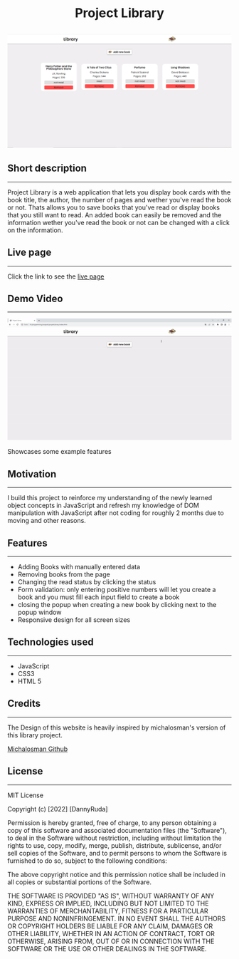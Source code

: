 <h1 align="center">Project Library</h1>

![Showcase](./resources/images/Showcase.PNG)
------
## Short description
----
Project Library is a web application that lets you display book cards with the book title, the author, the number of pages and wether you've read the book or not. Thats allows you to save books that you've read or display books that you still want to read. An added book can easily be removed and the information wether you've read the book or not can be changed with a click on the information.

## Live page
---
Click the link to see the [live page](https://dannyruda.github.io/projectLibrary/)

## Demo Video
---
![Showcase GIF](./resources/images/showcaseGIF.gif)

Showcases some example features

## Motivation
---
I build this project to reinforce my understanding of the newly learned object concepts in JavaScript and refresh my knowledge of DOM manipulation with JavaScript after not coding for roughly 2 months due to moving and other reasons.

## Features
---
- Adding Books with manually entered data
- Removing books from the page
- Changing the read status by clicking the status
- Form validation: only entering positive numbers will let you create a book and you must fill each input field to create a book
- closing the popup when creating a new book by clicking next to the popup window
- Responsive design for all screen sizes

## Technologies used
---
- JavaScript
- CSS3
- HTML 5

## Credits
---
The Design of this website is heavily inspired by michalosman's version of this library project. 

[Michalosman Github](https://github.com/michalosman)

## License
---
MIT License

Copyright (c) [2022] [DannyRuda]

Permission is hereby granted, free of charge, to any person obtaining a copy
of this software and associated documentation files (the "Software"), to deal
in the Software without restriction, including without limitation the rights
to use, copy, modify, merge, publish, distribute, sublicense, and/or sell
copies of the Software, and to permit persons to whom the Software is
furnished to do so, subject to the following conditions:

The above copyright notice and this permission notice shall be included in all
copies or substantial portions of the Software.

THE SOFTWARE IS PROVIDED "AS IS", WITHOUT WARRANTY OF ANY KIND, EXPRESS OR
IMPLIED, INCLUDING BUT NOT LIMITED TO THE WARRANTIES OF MERCHANTABILITY,
FITNESS FOR A PARTICULAR PURPOSE AND NONINFRINGEMENT. IN NO EVENT SHALL THE
AUTHORS OR COPYRIGHT HOLDERS BE LIABLE FOR ANY CLAIM, DAMAGES OR OTHER
LIABILITY, WHETHER IN AN ACTION OF CONTRACT, TORT OR OTHERWISE, ARISING FROM,
OUT OF OR IN CONNECTION WITH THE SOFTWARE OR THE USE OR OTHER DEALINGS IN THE
SOFTWARE.